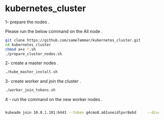 # kubernetes_cluster
1- prepare the nodes .

Please run the below command on the All node .

```bash
git clone https://github.com/same7ammar/kubernetes_cluster.git
cd kubernetes_cluster
chmod a+x *.sh
./prepare_cluster_nodes.sh
```

2- create a master nodes .

```bash
./kube_master_install.sh
```


3- create worker and join the cluster .

```bash
./worker_join_tokens.sh
```

4 - run the command on the new worker nodes .
```bash

kubeadm join 10.0.1.101:6443 --token g4cmo8.a61uneidlpvr8ebd     --discovery-token-ca-cert-hash sha256:f4000a9db2c7141d9625e78cdaf1563f09b7048c6c8d5f55d517392d5a1fdb8d

```
